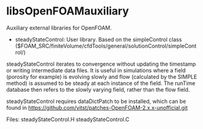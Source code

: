 # libsOpenFOAMauxiliary
Auxiliary external libraries for OpenFOAM.

* steadyStateControl: User library. Based on the simpleControl class
($FOAM_SRC/finiteVolume/cfdTools/general/solutionControl/simpleControl/)

steadyStateControl iterates to convergence without updating the timestamp or writing intermediate data files. It is useful in simulations where a field (porosity for example) is evolving slowly and flow (calculated by the SIMPLE method) is assumed to be steady at each instance of the field. The runTime database then refers to the slowly varying field, rather than the flow field.

steadyStateControl requires dataDictPatch to be installed, which can be found in https://github.com/vitst/patches-OpenFOAM-2.x.x-unofficial.git

Files: steadyStateControl.H
       steadyStateControl.C

